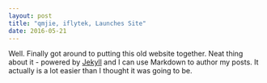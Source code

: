 ```yaml
---
layout: post
title: "qmjie, iflytek, Launches Site"
date: 2016-05-21
---
```


Well. Finally got around to putting this old website together. Neat thing about it - powered by [Jekyll](http://jekyllrb.com) and I can use Markdown to author my posts. It actually is a lot easier than I thought it was going to be.
